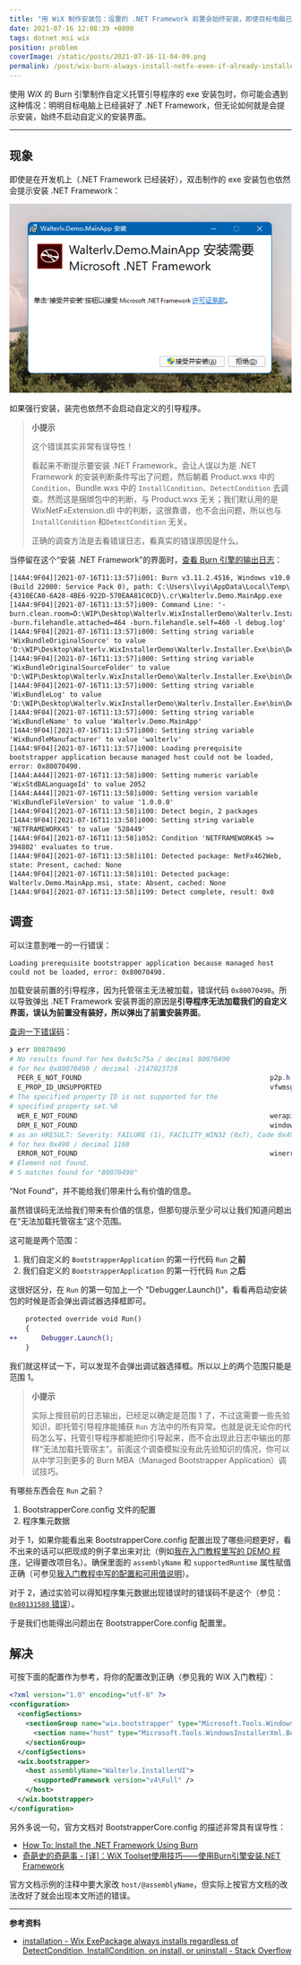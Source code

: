 ```yaml
---
title: "用 WiX 制作安装包：设置的 .NET Framework 前置会始终安装，即使目标电脑已经自带或装好"
date: 2021-07-16 12:08:39 +0800
tags: dotnet msi wix
position: problem
coverImage: /static/posts/2021-07-16-11-04-09.png
permalink: /post/wix-burn-always-install-netfx-even-if-already-installed.html
---
```


使用 WiX 的 Burn 引擎制作自定义托管引导程序的 exe 安装包时，你可能会遇到这种情况：明明目标电脑上已经装好了 .NET Framework，但无论如何就是会提示安装，始终不启动自定义的安装界面。

---

<div id="toc"></div>

## 现象

即使是在开发机上（.NET Framework 已经装好），双击制作的 exe 安装包也依然会提示安装 .NET Framework：

![提示安装 .NET Framework](/static/posts/2021-07-16-11-04-09.png)

如果强行安装，装完也依然不会启动自定义的引导程序。

> **小提示**
>
> 这个错误其实非常有误导性！
>
> 看起来不断提示要安装 .NET Framework，会让人误以为是 .NET Framework 的安装判断条件写出了问题，然后朝着 Product.wxs 中的 `Condition`、Bundle.wxs 中的 `InstallCondition`、`DetectCondition` 去调查。然而这是捆绑包中的判断，与 Product.wxs 无关；我们默认用的是 WixNetFxExtension.dll 中的判断，这很靠谱，也不会出问题，所以也与 `InstallCondition` 和`DetectCondition` 无关。
>
> 正确的调查方法是去看错误日志，看真实的错误原因是什么。

当停留在这个“安装 .NET Framework”的界面时，[查看 Burn 引擎的输出日志](https://blog.walterlv.com/post/how-to-view-wix-burn-installer-logs.html)：

```plaintext
[14A4:9F04][2021-07-16T11:13:57]i001: Burn v3.11.2.4516, Windows v10.0 (Build 22000: Service Pack 0), path: C:\Users\lvyi\AppData\Local\Temp\{4310ECA0-6A28-4BE6-922D-570EAA81C0CD}\.cr\Walterlv.Demo.MainApp.exe
[14A4:9F04][2021-07-16T11:13:57]i009: Command Line: '-burn.clean.room=D:\WIP\Desktop\Walterlv.WixInstallerDemo\Walterlv.Installer.Exe\bin\Debug\Walterlv.Demo.MainApp.exe -burn.filehandle.attached=464 -burn.filehandle.self=460 -l debug.log'
[14A4:9F04][2021-07-16T11:13:57]i000: Setting string variable 'WixBundleOriginalSource' to value 'D:\WIP\Desktop\Walterlv.WixInstallerDemo\Walterlv.Installer.Exe\bin\Debug\Walterlv.Demo.MainApp.exe'
[14A4:9F04][2021-07-16T11:13:57]i000: Setting string variable 'WixBundleOriginalSourceFolder' to value 'D:\WIP\Desktop\Walterlv.WixInstallerDemo\Walterlv.Installer.Exe\bin\Debug\'
[14A4:9F04][2021-07-16T11:13:57]i000: Setting string variable 'WixBundleLog' to value 'D:\WIP\Desktop\Walterlv.WixInstallerDemo\Walterlv.Installer.Exe\bin\Debug\debug.log'
[14A4:9F04][2021-07-16T11:13:57]i000: Setting string variable 'WixBundleName' to value 'Walterlv.Demo.MainApp'
[14A4:9F04][2021-07-16T11:13:57]i000: Setting string variable 'WixBundleManufacturer' to value 'walterlv'
[14A4:9F04][2021-07-16T11:13:57]i000: Loading prerequisite bootstrapper application because managed host could not be loaded, error: 0x80070490.
[14A4:A444][2021-07-16T11:13:58]i000: Setting numeric variable 'WixStdBALanguageId' to value 2052
[14A4:A444][2021-07-16T11:13:58]i000: Setting version variable 'WixBundleFileVersion' to value '1.0.0.0'
[14A4:9F04][2021-07-16T11:13:58]i100: Detect begin, 2 packages
[14A4:9F04][2021-07-16T11:13:58]i000: Setting string variable 'NETFRAMEWORK45' to value '528449'
[14A4:9F04][2021-07-16T11:13:58]i052: Condition 'NETFRAMEWORK45 >= 394802' evaluates to true.
[14A4:9F04][2021-07-16T11:13:58]i101: Detected package: NetFx462Web, state: Present, cached: None
[14A4:9F04][2021-07-16T11:13:58]i101: Detected package: Walterlv.Demo.MainApp.msi, state: Absent, cached: None
[14A4:9F04][2021-07-16T11:13:58]i199: Detect complete, result: 0x0
```

## 调查

可以注意到唯一的一行错误：

```plaintext
Loading prerequisite bootstrapper application because managed host could not be loaded, error: 0x80070490.
```

加载安装前置的引导程序，因为托管宿主无法被加载，错误代码 `0x80070490`。所以导致弹出 .NET Framework 安装界面的原因是**引导程序无法加载我们的自定义界面，误认为前置没有装好，所以弹出了前置安装界面**。

[查询一下错误码](https://blog.walterlv.com/post/hresult-in-windows.html)：

```powershell
❯ err 80070490
# No results found for hex 0x4c5c75a / decimal 80070490
# for hex 0x80070490 / decimal -2147023728
  PEER_E_NOT_FOUND                                               p2p.h
  E_PROP_ID_UNSUPPORTED                                          vfwmsgs.h
# The specified property ID is not supported for the
# specified property set.%0
  WER_E_NOT_FOUND                                                werapi.h
  DRM_E_NOT_FOUND                                                windowsplayready.h
# as an HRESULT: Severity: FAILURE (1), FACILITY_WIN32 (0x7), Code 0x490
# for hex 0x490 / decimal 1168
  ERROR_NOT_FOUND                                                winerror.h
# Element not found.
# 5 matches found for "80070490"
```

“Not Found”，并不能给我们带来什么有价值的信息。

虽然错误码无法给我们带来有价值的信息，但那句提示至少可以让我们知道问题出在“无法加载托管宿主”这个范围。

这可能是两个范围：

1. 我们自定义的 `BootstrapperApplication` 的第一行代码 `Run` 之**前**
1. 我们自定义的 `BootstrapperApplication` 的第一行代码 `Run` 之**后**

这很好区分，在 `Run` 的第一句加上一个 "Debugger.Launch()"，看看再启动安装包的时候是否会弹出调试器选择框即可。

```diff
    protected override void Run()
    {
++      Debugger.Launch();
    }
```

我们就这样试一下，可以发现不会弹出调试器选择框。所以以上的两个范围只能是范围 1。

> **小提示**
>
> 实际上按目前的日志输出，已经足以确定是范围 1 了，不过这需要一些先验知识，即托管引导程序能捕获 `Run` 方法中的所有异常。也就是说无论你的代码怎么写，托管引导程序都能把你引导起来，而不会出现此日志中输出的那样“无法加载托管宿主”。前面这个调查模拟没有此先验知识的情况，你可以从中学习到更多的 Burn MBA（Managed Bootstrapper Application）调试技巧。

有哪些东西会在 `Run` 之前？

1. BootstrapperCore.config 文件的配置
2. 程序集元数据

对于 1，如果你能看出来 BootstrapperCore.config 配置出现了哪些问题更好，看不出来的话可以把现成的例子拿出来对比（例如[我在入门教程里写的 DEMO 程序](https://github.com/walterlv/Walterlv.WixInstallerDemo/tree/1b6600bb694c593894fc20cea76154b61ccf0c1f)，记得要改项目名）。确保里面的 `assemblyName` 和 `supportedRuntime` 属性赋值正确（可参见[我入门教程中写的配置和可用值说明](/post/getting-started-with-wix-toolset-create-a-wpf-installer-ui)）。

对于 2，通过实验可以得知程序集元数据出现错误时的错误码不是这个（参见：[`0x80131508` 错误](/post/wix-managed-bootstrapper-application-error-80131508)）。

于是我们也能得出问题出在 BootstrapperCore.config 配置里。

## 解决

可按下面的配置作为参考，将你的配置改到正确（参见我的 WiX 入门教程）：

```xml
<?xml version="1.0" encoding="utf-8" ?>
<configuration>
  <configSections>
    <sectionGroup name="wix.bootstrapper" type="Microsoft.Tools.WindowsInstallerXml.Bootstrapper.BootstrapperSectionGroup, BootstrapperCore">
      <section name="host" type="Microsoft.Tools.WindowsInstallerXml.Bootstrapper.HostSection, BootstrapperCore" />
    </sectionGroup>
  </configSections>
  <wix.bootstrapper>
    <host assemblyName="Walterlv.InstallerUI">
      <supportedFramework version="v4\Full" />
    </host>
  </wix.bootstrapper>
</configuration>
```

另外多说一句，官方文档对 BootstrapperCore.config 的描述非常具有误导性：

- [How To: Install the .NET Framework Using Burn](https://wixtoolset.org/documentation/manual/v3/howtos/redistributables_and_install_checks/install_dotnet.html)
- [奇葩史的奇葩事 - [译]：WiX Toolset使用技巧——使用Burn引擎安装.NET Framework](https://www.shisujie.com/blog/Install-the-dotNet-Framework-Using-Burn)

官方文档示例的注释中要大家改 `host/@assemblyName`，但实际上按官方文档的改法改好了就会出现本文所述的错误。

---

**参考资料**

- [installation - Wix ExePackage always installs regardless of DetectCondition, InstallCondition, on install, or uninstall - Stack Overflow](https://stackoverflow.com/q/46322994/6233938)


